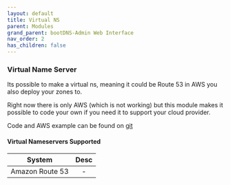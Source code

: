 ```yaml
---
layout: default
title: Virtual NS
parent: Modules
grand_parent: bootDNS-Admin Web Interface
nav_order: 2
has_children: false
---
```


### Virtual Name Server

Its possible to make a virtual ns, meaning it could be Route 53 in AWS you also deploy your zones to.

Right now there is only AWS (which is not working) but this module makes it possible to code your own if you need it to support your cloud provider.

Code and AWS example can be found on [git](https://github.com/bootDNS/bootDNS-admin/tree/main/app/virtualNS)


#### Virtual Nameservers Supported
| System | Desc |
| ------------- |:-------------:|
| Amazon Route 53 | - |


